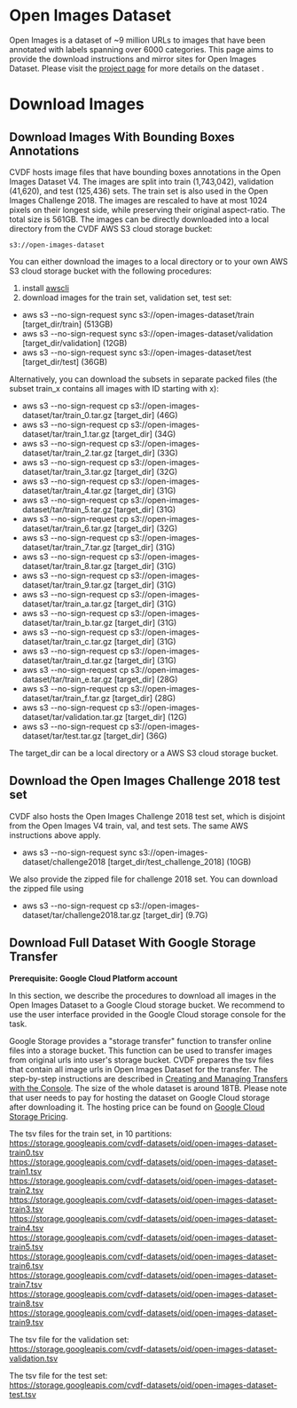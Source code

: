 # Open Images Dataset
Open Images is a dataset of ~9 million URLs to images that have been annotated with labels spanning over 6000 categories. This page aims to provide the download instructions and mirror sites for Open Images Dataset. Please visit the [project page](https://storage.googleapis.com/openimages/web/index.html) for more details on the dataset .

# Download Images

## Download Images With Bounding Boxes Annotations

CVDF hosts image files that have bounding boxes annotations in the Open Images Dataset V4. The images are split into train (1,743,042), validation (41,620), and test (125,436) sets. The train set is also used in the Open Images Challenge 2018.
The images are rescaled to have at most 1024 pixels on their longest side, while preserving their original aspect-ratio. The total size is 561GB. The images can be directly downloaded into a local directory from the CVDF AWS S3 cloud storage bucket:
```
s3://open-images-dataset
```
You can either download the images to a local directory or to your own AWS S3 cloud storage bucket with the following procedures:
1. install [awscli](https://aws.amazon.com/cli/)
2. download images for the train set, validation set, test set:
  * aws s3 --no-sign-request sync s3://open-images-dataset/train [target_dir/train] (513GB)  
  * aws s3 --no-sign-request sync s3://open-images-dataset/validation [target_dir/validation] (12GB)  
  * aws s3 --no-sign-request sync s3://open-images-dataset/test [target_dir/test] (36GB)
  
Alternatively, you can download the subsets in separate packed files (the subset train_x contains all images with ID starting with x):
  * aws s3 --no-sign-request cp s3://open-images-dataset/tar/train_0.tar.gz [target_dir] (46G)
  * aws s3 --no-sign-request cp s3://open-images-dataset/tar/train_1.tar.gz [target_dir] (34G)
  * aws s3 --no-sign-request cp s3://open-images-dataset/tar/train_2.tar.gz [target_dir] (33G)
  * aws s3 --no-sign-request cp s3://open-images-dataset/tar/train_3.tar.gz [target_dir] (32G)
  * aws s3 --no-sign-request cp s3://open-images-dataset/tar/train_4.tar.gz [target_dir] (31G)
  * aws s3 --no-sign-request cp s3://open-images-dataset/tar/train_5.tar.gz [target_dir] (31G)
  * aws s3 --no-sign-request cp s3://open-images-dataset/tar/train_6.tar.gz [target_dir] (32G)
  * aws s3 --no-sign-request cp s3://open-images-dataset/tar/train_7.tar.gz [target_dir] (31G)
  * aws s3 --no-sign-request cp s3://open-images-dataset/tar/train_8.tar.gz [target_dir] (31G)
  * aws s3 --no-sign-request cp s3://open-images-dataset/tar/train_9.tar.gz [target_dir] (31G)
  * aws s3 --no-sign-request cp s3://open-images-dataset/tar/train_a.tar.gz [target_dir] (31G)
  * aws s3 --no-sign-request cp s3://open-images-dataset/tar/train_b.tar.gz [target_dir] (31G)
  * aws s3 --no-sign-request cp s3://open-images-dataset/tar/train_c.tar.gz [target_dir] (31G)
  * aws s3 --no-sign-request cp s3://open-images-dataset/tar/train_d.tar.gz [target_dir] (31G)
  * aws s3 --no-sign-request cp s3://open-images-dataset/tar/train_e.tar.gz [target_dir] (28G)
  * aws s3 --no-sign-request cp s3://open-images-dataset/tar/train_f.tar.gz [target_dir] (28G)
  * aws s3 --no-sign-request cp s3://open-images-dataset/tar/validation.tar.gz [target_dir] (12G)
  * aws s3 --no-sign-request cp s3://open-images-dataset/tar/test.tar.gz [target_dir] (36G)



The target_dir can be a local directory or a AWS S3 cloud storage bucket.


## Download the Open Images Challenge 2018 test set

CVDF also hosts the Open Images Challenge 2018 test set, which is disjoint from the Open Images V4 train, val, and test sets. The same AWS instructions above apply.

  * aws s3 --no-sign-request sync s3://open-images-dataset/challenge2018 [target_dir/test_challenge_2018] (10GB)

  We also provide the zipped file for challenge 2018 set. You can download the zipped file using
  * aws s3 --no-sign-request cp s3://open-images-dataset/tar/challenge2018.tar.gz [target_dir] (9.7G)
  

## Download Full Dataset With Google Storage Transfer
**Prerequisite: Google Cloud Platform account**

In this section, we describe the procedures to download all images in the Open Images Dataset to a Google Cloud storage bucket. We recommend to use the user interface provided in the Google Cloud storage console for the task.

Google Storage provides a "storage transfer" function to transfer online files into a storage bucket. This function can be used to transfer images from original urls into user's storage bucket. CVDF prepares the tsv files that contain all image urls in Open Images Dataset for the transfer. The step-by-step instructions are described in [Creating and Managing Transfers with the Console](https://cloud.google.com/storage/transfer/create-manage-transfer-console). The size of the whole dataset is around 18TB. Please note that user needs to pay for hosting the dataset on Google Cloud storage after downloading it. The hosting price can be found on [Google Cloud Storage Pricing](https://cloud.google.com/storage/pricing).

The tsv files for the train set, in 10 partitions:  
https://storage.googleapis.com/cvdf-datasets/oid/open-images-dataset-train0.tsv<br>
https://storage.googleapis.com/cvdf-datasets/oid/open-images-dataset-train1.tsv<br>
https://storage.googleapis.com/cvdf-datasets/oid/open-images-dataset-train2.tsv<br>
https://storage.googleapis.com/cvdf-datasets/oid/open-images-dataset-train3.tsv<br>
https://storage.googleapis.com/cvdf-datasets/oid/open-images-dataset-train4.tsv<br>
https://storage.googleapis.com/cvdf-datasets/oid/open-images-dataset-train5.tsv<br>
https://storage.googleapis.com/cvdf-datasets/oid/open-images-dataset-train6.tsv<br>
https://storage.googleapis.com/cvdf-datasets/oid/open-images-dataset-train7.tsv<br>
https://storage.googleapis.com/cvdf-datasets/oid/open-images-dataset-train8.tsv<br>
https://storage.googleapis.com/cvdf-datasets/oid/open-images-dataset-train9.tsv<br>

The tsv file for the validation set:  
https://storage.googleapis.com/cvdf-datasets/oid/open-images-dataset-validation.tsv

The tsv file for the test set:  
https://storage.googleapis.com/cvdf-datasets/oid/open-images-dataset-test.tsv

